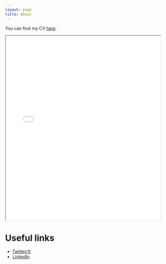```yaml
---
layout: page
title: About
---
```


You can find my CV [here](https://github.com/shenyaojin/CV/blob/main/resume.pdf).

<iframe src="{{ '/public/files/resume.pdf' | relative_url }}" width="100%" height="600px">
  This browser does not support PDFs. Please download the file instead.
</iframe>

# Useful links 

- [Twitter/X](https://x.com/KeithTM3)
- [LinkedIn](https://www.linkedin.com/in/shenyao-jin-77271b222/)